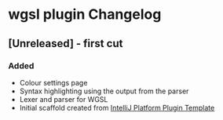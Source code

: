<!-- Keep a Changelog guide -> https://keepachangelog.com -->

# wgsl plugin Changelog

## [Unreleased] - first cut
### Added
- Colour settings page
- Syntax highlighting using the output from the parser
- Lexer and parser for WGSL
- Initial scaffold created from [IntelliJ Platform Plugin Template](https://github.com/JetBrains/intellij-platform-plugin-template)
